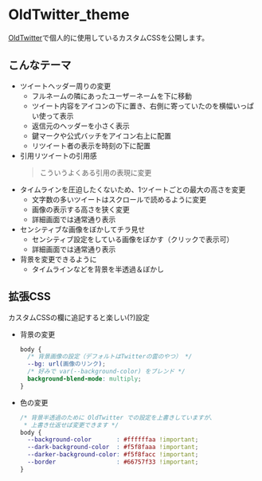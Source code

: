 # OldTwitter_theme
[OldTwitter](https://github.com/dimdenGD/OldTwitter/)で個人的に使用しているカスタムCSSを公開します。<br>

## こんなテーマ
* ツイートヘッダー周りの変更
  * フルネームの隣にあったユーザーネームを下に移動
  * ツイート内容をアイコンの下に置き、右側に寄っていたのを横幅いっぱい使って表示
  * 返信元のヘッダーを小さく表示
  * 鍵マークや公式バッチをアイコン右上に配置
  * リツイート者の表示を時刻の下に配置
* 引用リツイートの引用感
  > こういうよくある引用の表現に変更
* タイムラインを圧迫したくないため、1ツイートごとの最大の高さを変更
  * 文字数の多いツイートはスクロールで読めるように変更
  * 画像の表示する高さを狭く変更
  * 詳細画面では通常通り表示
* センシティブな画像をぼかしてチラ見せ
  * センシティブ設定をしている画像をぼかす（クリックで表示可）
  * 詳細画面では通常通り表示
* 背景を変更できるように
  * タイムラインなどを背景を半透過＆ぼかし

## 拡張CSS
カスタムCSSの欄に追記すると楽しい(?)設定<br>
* 背景の変更
  ```CSS
  body {
    /* 背景画像の設定（デフォルトはTwitterの雲のやつ） */
    --bg: url(画像のリンク);
    /* 好みで var(--background-color) をブレンド */
    background-blend-mode: multiply;
  }
  ```
* 色の変更
  ```CSS
  /* 背景半透過のために OldTwitter での設定を上書きしていますが、
   * 上書き仕返せば変更できます */
  body {
    --background-color       : #ffffffaa !important;
    --dark-background-color  : #f5f8faaa !important;
    --darker-background-color: #f5f8facc !important;
    --border                 : #66757f33 !important;
  }
  ```
